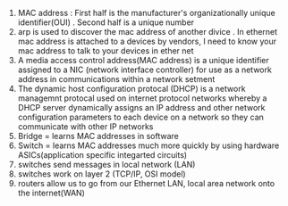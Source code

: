 1. MAC address : First half is the manufacturer's organizationally unique identifier(OUI) . Second half is a unique number
2. arp is used to discover the mac address of another divice . In ethernet mac address is attached to a devices by vendors, I need to know your mac address to talk to your devices in ether net
3. A media access control address(MAC address) is a unique identifier assigned to a NIC (network interface controller) for use as a network address in communications within a network setment
4. The dynamic host configuration protocal (DHCP) is a network managemnt protocal used on internet protocol networks whereby a DHCP server dynamically assigns an IP address and other network configuration parameters to each device on a network so they can communicate with other IP networks
5. Bridge = learns MAC addresses in software
6. Switch = learns MAC addresses much more quickly by using hardware ASICs(application specific integarted circuits)
7. switches send messages in local network (LAN)
8. switches work on layer 2 (TCP/IP, OSI model)
9. routers allow us to go from our Ethernet LAN, local area network onto the internet(WAN)
